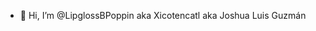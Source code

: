 - 👋 Hi, I’m @LipglossBPoppin aka Xicotencatl aka Joshua Luis Guzmán
<!---
- 👀 I’m interested in ...
- 🌱 I’m currently learning ...
- 💞️ I’m looking to collaborate on ...
- 📫 How to reach me ...


LipglossBPoppin/LipglossBPoppin is a ✨ special ✨ repository because its `README.md` (this file) appears on your GitHub profile.
You can click the Preview link to take a look at your changes.
--->
